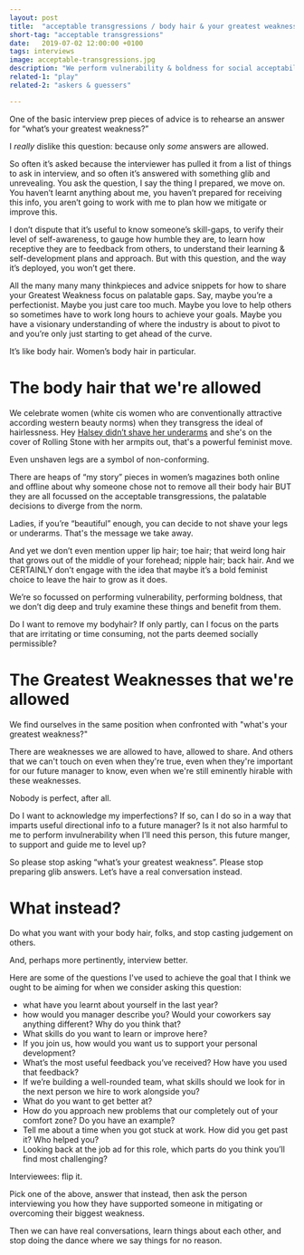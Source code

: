 ```yaml
---
layout: post
title:  "acceptable transgressions / body hair & your greatest weakness"
short-tag: "acceptable transgressions"
date:   2019-07-02 12:00:00 +0100
tags: interviews
image: acceptable-transgressions.jpg
description: "We perform vulnerability & boldness for social acceptability; instead let's introspect to learn and grow."
related-1: "play"
related-2: "askers & guessers"

---
```


One of the basic interview prep pieces of advice is to rehearse an answer for “what’s your greatest weakness?”

I _really_ dislike this question: because only _some_ answers are allowed.

So often it’s asked because the interviewer has pulled it from a list of things to ask in interview, and so often it’s answered with something glib and unrevealing. You ask the question, I say the thing I prepared, we move on. You haven’t learnt anything about me, you haven’t prepared for receiving this info, you aren’t going to work with me to plan how we mitigate or improve this. 

I don’t dispute that it’s useful to know someone’s skill-gaps, to verify their level of self-awareness, to gauge how humble they are, to learn how receptive they are to feedback from others, to understand their learning & self-development plans and approach. But with this question, and the way it’s deployed, you won’t get there. 

All the many many many thinkpieces and advice snippets for how to share your Greatest Weakness focus on palatable gaps. Say, maybe you’re a perfectionist. Maybe you just care too much. Maybe you love to help others so sometimes have to work long hours to achieve your goals. Maybe you have a visionary understanding of where the industry is about to pivot to and you’re only just starting to get ahead of the curve.

It’s like body hair. Women’s body hair in particular.

# The body hair that we're allowed

We celebrate women (white cis women who are conventionally attractive according western beauty norms) when they transgress the ideal of hairlessness. Hey [Halsey didn’t shave her underarms](https://www.teenvogue.com/story/halsey-unshaven-armpits-rolling-stone-cover) and she's on the cover of Rolling Stone with her armpits out, that's a powerful feminist move.

Even unshaven legs are a symbol of non-conforming. 

There are heaps of “my story” pieces in women’s magazines both online and offline about why someone chose not to remove all their body hair BUT they are all focussed on the acceptable transgressions, the palatable decisions to diverge from the norm.

Ladies, if you’re “beautiful” enough, you can decide to not shave your legs or underarms. That's the message we take away.

And yet we don’t even mention upper lip hair; toe hair; that weird long hair that grows out of the middle of your forehead; nipple hair; back hair. And we CERTAINLY don’t engage with the idea that maybe it’s a bold feminist choice to leave the hair to grow as it does. 

We’re so focussed on performing vulnerability, performing boldness, that we don’t dig deep and truly examine these things and benefit from them. 

Do I want to remove my bodyhair? If only partly, can I focus on the parts that are irritating or time consuming, not the parts deemed socially permissible?

# The Greatest Weaknesses that we're allowed

We find ourselves in the same position when confronted with "what's your greatest weakness?"

There are weaknesses we are allowed to have, allowed to share. And others that we can't touch on even when they're true, even when they're important for our future manager to know, even when we're still eminently hirable with these weaknesses.

Nobody is perfect, after all.

Do I want to acknowledge my imperfections? If so, can I do so in a way that imparts useful directional info to a future manager? Is it not also harmful to me to perform invulnerability when I’ll need this person, this future manger, to support and guide me to level up?

So please stop asking “what’s your greatest weakness”. Please stop preparing glib answers. Let’s have a real conversation instead.

# What instead?

Do what you want with your body hair, folks, and stop casting judgement on others.

And, perhaps more pertinently, interview better.

Here are some of the questions I've used to achieve the goal that I think we ought to be aiming for when we consider asking this question:
* what have you learnt about yourself in the last year?
* how would you manager describe you? Would your coworkers say anything different? Why do you think that?
* What skills do you want to learn or improve here?
* If you join us, how would you want us to support your personal development?
* What’s the most useful feedback you’ve received? How have you used that feedback?
* If we’re building a well-rounded team, what skills should we look for in the next person we hire to work alongside you?
* What do you want to get better at?
* How do you approach new problems that our completely out of your comfort zone? Do you have an example?
* Tell me about a time when you got stuck at work. How did you get past it? Who helped you?
* Looking back at the job ad for this role, which parts do you think you’ll find most challenging?

Interviewees: flip it.

Pick one of the above, answer that instead, then ask the person interviewing you how they have supported someone in mitigating or overcoming their biggest weakness. 

Then we can have real conversations, learn things about each other, and stop doing the dance where we say things for no reason.